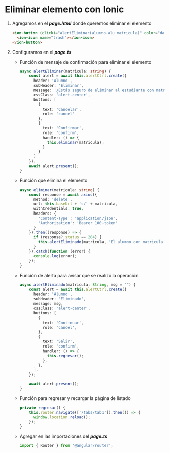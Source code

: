 # Eliminar elemento con Ionic

1. Agregamos en el ***page.html*** donde queremos eliminar el elemento

    ```html
    <ion-button (click)="alertEliminar(alumno.alu_matricula)" color="danger">
      <ion-icon name="trash"></ion-icon>
    </ion-button>
    ```

2. Configuramos en el ***page.ts***

   * Función de mensaje de confirmación para eliminar el elemento

     ```typescript
     async alertEliminar(matricula: string) {
         const alert = await this.alertCtrl.create({
           header: 'Alumno',
           subHeader: 'Eliminar',
           message: '¿Estás seguro de eliminar al estudiante con matrícula ' + matricula + '?',
           cssClass: 'alert-center',
           buttons: [
             {
               text: 'Cancelar',
               role: 'cancel'
             },
             {
               text: 'Confirmar',
               role: 'confirm',
               handler: () => {
                 this.eliminar(matricula);
               }
             }
           ]
         });
         await alert.present();
     }
     ```

   * Función que elimina el elemento

     ```typescript
     async eliminar(matricula: string) {
         const response = await axios({
           method: 'delete',
           url: this.baseUrl + 's/' + matricula,
           withCredentials: true,
           headers: {
             'Content-Type': 'application/json',
             'Authorization': 'Bearer 100-token'
           }
         }).then((response) => {
           if (response?.status == 204) {
             this.alertEliminado(matricula, 'El alumno con matricula ' + matricula + ' ha sido eliminado');
           }
         }).catch(function (error) {
           console.log(error);
         });
     }
     ```

   * Función de alerta para avisar que se realizó la operación

     ```typescript
     async alertEliminado(matricula: String, msg = "") {
         const alert = await this.alertCtrl.create({
           header: 'Alumno',
           subHeader: 'Eliminado',
           message: msg,
           cssClass: 'alert-center',
           buttons: [
             {
               text: 'Continuar',
               role: 'cancel',
             },
             {
               text: 'Salir',
               role: 'confirm',
               handler: () => {
                 this.regresar();
               },
             },
           ],
         });

         await alert.present();
     }
     ```

   * Función para regresar y recargar la página de listado

     ```typescript
     private regresar() {
         this.router.navigate(['/tabs/tab1']).then(() => {
           window.location.reload();
         });
     }
     ```

   * Agregar en las importaciones del ***page.ts***

     ```typescript
     import { Router } from '@angular/router';
     ```
